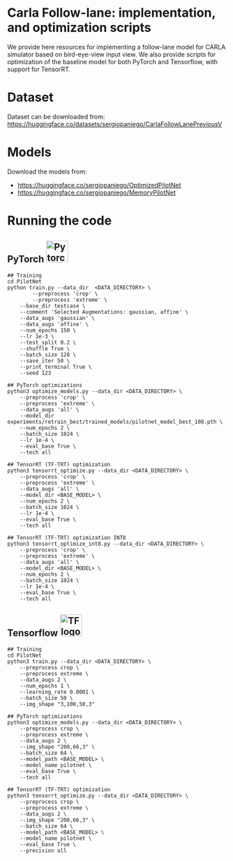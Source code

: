 # Carla Follow-lane: implementation, and optimization scripts

We provide here resources for implementing a follow-lane model for CARLA simulator based on bird-eye-view input view.
We also provide scripts for optimization of the baseline model for both PyTorch and Tensorflow, with support for TensorRT.

# Dataset

Dataset can be downloaded from: https://huggingface.co/datasets/sergiopaniego/CarlaFollowLanePreviousV

# Models

Download the models from: 
* https://huggingface.co/sergiopaniego/OptimizedPilotNet
* https://huggingface.co/sergiopaniego/MemoryPilotNet

# Running the code

## PyTorch <img src="https://pytorch.org/assets/images/pytorch-logo.png" alt="Pytorch logo" width="50"/> 

```
## Training
cd PilotNet
python train.py --data_dir  <DATA_DIRECTORY> \
		--preprocess 'crop' \
		--preprocess 'extreme' \
    --base_dir testcase \
    --comment 'Selected Augmentations: gaussian, affine' \
    --data_augs 'gaussian' \
    --data_augs 'affine' \
    --num_epochs 150 \
    --lr 1e-3 \
    --test_split 0.2 \
    --shuffle True \
    --batch_size 128 \
    --save_iter 50 \
    --print_terminal True \
    --seed 123  

## PyTorch optimizations
python3 optimize_models.py --data_dir <DATA_DIRECTORY> \
	--preprocess 'crop' \
	--preprocess 'extreme' \
	--data_augs 'all' \
	--model_dir experiments/retrain_best/trained_models/pilotnet_model_best_108.pth \
	--num_epochs 2 \
	--batch_size 1024 \
	--lr 1e-4 \
	--eval_base True \
	--tech all

## TensorRT (TF-TRT) optimization
python3 tensorrt_optimize.py --data_dir <DATA_DIRECTORY> \
	--preprocess 'crop' \
	--preprocess 'extreme' \
	--data_augs 'all' \
	--model_dir <BASE_MODEL> \
	--num_epochs 2 \
	--batch_size 1024 \
	--lr 1e-4 \
	--eval_base True \
	--tech all

## TensorRT (TF-TRT) optimization INT8
python3 tensorrt_optimize_int8.py --data_dir <DATA_DIRECTORY> \
	--preprocess 'crop' \
	--preprocess 'extreme' \
	--data_augs 'all' \
	--model_dir <BASE_MODEL> \
	--num_epochs 2 \
	--batch_size 1024 \
	--lr 1e-4 \
	--eval_base True \
	--tech all
```

## Tensorflow <img src="https://upload.wikimedia.org/wikipedia/commons/thumb/2/2d/Tensorflow_logo.svg/1200px-Tensorflow_logo.svg.png" alt="TF logo" width="50"/> 
```
## Training
cd PilotNet
python3 train.py --data_dir <DATA_DIRECTORY> \
    --preprocess crop \
    --preprocess extreme \
    --data_augs 2 \
    --num_epochs 1 \
    --learning_rate 0.0001 \
    --batch_size 50 \
    --img_shape "3,100,50,3"

## PyTorch optimizations
python3 optimize_models.py --data_dir <DATA_DIRECTORY> \
	--preprocess crop \
	--preprocess extreme \
	--data_augs 2 \
	--img_shape "200,66,3" \
	--batch_size 64 \
	--model_path <BASE_MODEL> \
	--model_name pilotnet \
	--eval_base True \
 	--tech all 

## TensorRT (TF-TRT) optimization
python3 tensorrt_optimize.py --data_dir <DATA_DIRECTORY> \
	--preprocess crop \
	--preprocess extreme \
	--data_augs 2 \
	--img_shape "200,66,3" \
	--batch_size 64 \
	--model_path <BASE_MODEL> \
	--model_name pilotnet \
	--eval_base True \
 	--precision all

```
